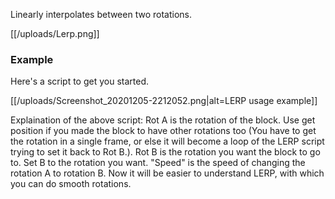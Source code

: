 Linearly interpolates between two rotations.

[[/uploads/Lerp.png]]

### Example

Here's a script to get you started.

[[/uploads/Screenshot_20201205-2212052.png|alt=LERP usage example]]

Explaination of the above script: Rot A is the rotation of the block. Use get position if you made the block to have other rotations too (You have to get the rotation in a single frame, or else it will become a loop of the LERP script trying to set it back to Rot B.). Rot B is the rotation you want the block to go to. Set B to the rotation you want. "Speed" is the speed of changing the rotation A to rotation B. 
Now it will be easier to understand LERP, with which you can do smooth rotations.
